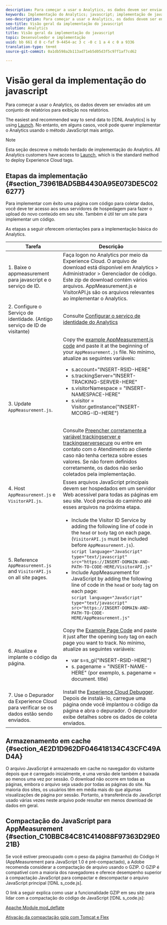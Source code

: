```yaml
---
description: Para começar a usar o Analytics, os dados devem ser enviados até um conjunto de relatórios para exibição nos relatórios.
keywords: Implementação do Analytics; javascript; implementação de javascript; appmeasurement; baixar o appmeasurement; Serviço de identidade; visitorapi. js; cache; compactação de appmeasurement
seo-description: Para começar a usar o Analytics, os dados devem ser enviados até um conjunto de relatórios para exibição nos relatórios.
seo-title: Visão geral da implementação do javascript
solution: Analytics
title: Visão geral da implementação do javascript
topic: Desenvolvedor e implementação
uuid: bb 661 d 8 c-faf 9-4454-ac 3 c -0 c 1 a 4 c 0 a 9336
translation-type: tm+mt
source-git-commit: 0a1db598a2b113ad71eb5d05d3f5c97f1af7cd62

---
```



# Visão geral da implementação do javascript

Para começar a usar o Analytics, os dados devem ser enviados até um conjunto de relatórios para exibição nos relatórios.

The easiest and recommended way to send data to [!DNL Analytics] is by using [Launch](/help/implement/implement-with-launch/create-analytics-property.md). No entanto, em alguns casos, você pode querer implementar o Analytics usando o método JavaScript mais antigo.

>[!NOTE]
>
>Esta seção descreve o método herdado de implementação do Analytics. All Analytics customers have access to [Launch](/help/implement/implement-with-launch/create-analytics-property.md), which is the standard method to deploy Experience Cloud tags.

## Etapas da implementação {#section_73961BAD5BB4430A95E073DE5C026277}

Para implementar com êxito uma página com código para coletar dados, você deve ter acesso aos seus servidores de hospedagem para fazer o upload do novo conteúdo em seu site. Também é útil ter um site para implementar um código. 

As etapas a seguir oferecem orientações para a implementação básica do Analytics.

| Tarefa | Descrição |
|--- |--- |
| 1. Baixe o appmeasurement para javascript e o serviço de ID. | Faça logon no Analytics por meio da Experience Cloud. O arquivo de download está disponível em Analytics &gt; Administrador &gt; Gerenciador de código. Este zip de download contém vários arquivos.  AppMeasurement.js e VisitorAPI.js são os arquivos relevantes ao implementar o Analytics. |
| 2. Configure o Serviço de identidade. (Antigo serviço de ID de visitante) | Consulte [Configurar o serviço de identidade do Analytics](https://docs.adobe.com/content/help/en/id-service/using/home.html) |
| 3. Update `AppMeasurement.js`. | Copy the [example AppMeasurement.js code](https://docs.adobe.com/content/help/en/analytics/implementation/javascript-implementation/appmeasure-mjs-pagecode.html#section_4351543F2D6049218E18B48769D471E2) and paste it at the beginning of your `AppMeasurement.js` file. No mínimo, atualize as seguintes variáveis:<ul><li>s.account="INSERT-RSID-HERE"</li><li>s.trackingServer="INSERT-TRACKING-SERVER-HERE"</li><li>s.visitorNamespace = "INSERT-NAMESPACE-HERE"</li><li>s.visitor = Visitor.getInstance("INSERT-MCORG-ID-HERE")</li></ul><br>Consulte [Preencher corretamente a variável trackingserver e trackingserversecure](https://helpx.adobe.com/analytics/kb/determining-data-center.html) ou entre em contato com o Atendimento ao cliente caso não tenha certeza sobre esses valores. Se não forem definidos corretamente, os dados não serão coletados pela implementação.</br> |
| 4. Host `AppMeasurement.js` e `VisitorAPI.js`. | Esses arquivos JavaScript principais devem ser hospedados em um servidor Web acessível para todas as páginas em seu site. Você precisa do caminho até esses arquivos na próxima etapa. |
| 5. Reference `AppMeasurement.js` and `VisitorAPI.js`  on all site pages. | <ul><li>Include the Visitor ID Service by adding the following line of code in the `head` or `body` tag on each page. (`VisitorAPI.js` must be included before `AppMeasurement.js`).<br>`script language="JavaScript" type="text/javascript" src="https://INSERT-DOMAIN-AND-PATH-TO-CODE-HERE/VisitorAPI.js"`</br></li><li>Include AppMeasurement for JavaScript by adding the following line of code in the `head` or `body` tag on each page:<br>`script language="JavaScript" type="text/javascript"  src="https://INSERT-DOMAIN-AND-PATH-TO-CODE-HERE/AppMeasurement.js"`</br></li></ul> |
| 6. Atualize e implante o código da página. | Copy the [Example Page Code](https://docs.adobe.com/content/help/en/analytics/implementation/javascript-implementation/appmeasure-mjs-pagecode.html#section_042412C29CC249E298F19B2BC2F43CE7) and paste it just after the opening `body` tag on each page you want to track. No mínimo, atualize as seguintes variáveis:<ul><li>var s=s_gi("INSERT-RSID-HERE")</li><li>s. pagename = "INSERT-NAME-HERE" (por exemplo, s. pagename = document. title)</li></ul> |
| 7. Use o Depurador da Experience Cloud para verificar se os dados estão sendo enviados. | Install the [Experience Cloud Debugger](https://docs.adobe.com/content/help/en/analytics/implementation/testing-and-validation/debugger.html#concept_B26FFE005EDD4E0FACB3117AE3E95AA2). Depois de instalá-lo, carregue uma página onde você implantou o código da página e abra o depurador. O depurador exibe detalhes sobre os dados de coleta enviados. |

## Armazenamento em cache {#section_4E2D1D962DF046418134C43CFC49AD4A}

O arquivo JavaScript é armazenado em cache no navegador do visitante depois que é carregado inicialmente, e uma versão dele também é baixada ao menos uma vez por sessão. O download não ocorre em todas as páginas, embora o arquivo seja usado por todas as páginas do site. Na maioria dos sites, os usuários têm em média mais do que algumas visualizações de página por sessão. Portanto, a transferência do JavaScript usado várias vezes neste arquivo pode resultar em menos download de dados em geral.

## Compactação do JavaScript para AppMeasurement {#section_C10BBC84C81C414088F97363D29E021B}

Se você estiver preocupado com o peso da página (tamanho) do Código H (AppMeasurement para JavaScript 1.0 é pré-compactado), a Adobe recomenda considerar a compactação de arquivo usando o GZIP. O GZIP é compatível com a maioria dos navegadores e oferece desempenho superior à compactação JavaScript para compactar e descompactar o arquivo JavaScript principal [!DNL s_code.js].

O link a seguir explica como usar a funcionalidade GZIP em seu site para lidar com a compactação do código de JavaScript [!DNL s_code.js]:

[Apache Module mod_deflate](https://httpd.apache.org/docs/2.0/mod/mod_deflate.html)

[Ativação da compactação gzip com Tomcat e Flex](https://www.cubicleman.com/2007/04/06/enabling-gzip-compression-with-tomcat-and-flex/)
